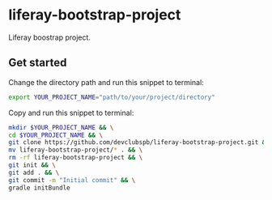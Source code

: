 # liferay-bootstrap-project

Liferay boostrap project.

## Get started

Change the directory path and run this snippet to terminal:

```bash
export YOUR_PROJECT_NAME="path/to/your/project/directory"
```

Copy and run this snippet to terminal:

```bash
mkdir $YOUR_PROJECT_NAME && \
cd $YOUR_PROJECT_NAME && \
git clone https://github.com/devclubspb/liferay-bootstrap-project.git && \
mv liferay-bootstrap-project/* . && \
rm -rf liferay-bootstrap-project && \
git init && \
git add . && \
git commit -m "Initial commit" && \
gradle initBundle
```
